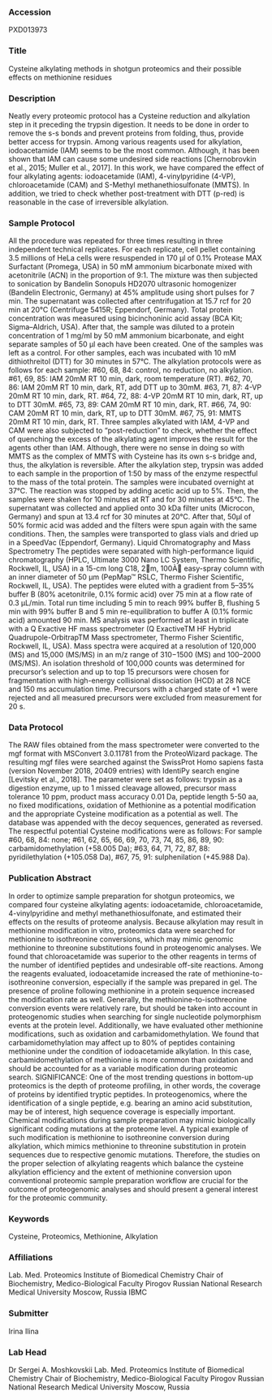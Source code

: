### Accession
PXD013973

### Title
Cysteine alkylating methods in shotgun proteomics and their possible effects on methionine residues

### Description
Neatly every proteomic protocol has a Cysteine reduction and alkylation step in it preceding the trypsin digestion. It needs to be done in order to remove the s-s bonds and prevent proteins from folding, thus, provide better access for trypsin. Among various reagents used for alkylation, iodoacetamide (IAM) seems to be the most common. Although, it has been shown that IAM can cause some undesired side reactions [Chernobrovkin et al., 2015; Muller et al., 2017]. In this work, we have compared the effect of four alkylating agents: iodoacetamide (IAM), 4-vinylpyridine (4-VP), chloroacetamide (CAM) and S-Methyl methanethiosulfonate (MMTS). In addition, we tried to check whether post-treatment with DTT (p-red) is reasonable in the case of irreversible alkylation.

### Sample Protocol
All the procedure was repeated for three times resulting in three independent technical replicates. For each replicate, cell pellet containing 3.5 millions of HeLa cells were resuspended in 170 µl of 0.1% Protease MAX Surfactant (Promega, USA) in 50 mM ammonium bicarbonate mixed with acetonitrile (ACN) in the proportion of 9:1. The mixture was then subjected to sonication by Bandelin Sonopuls HD2070 ultrasonic homogenizer (Bandelin Electronic, Germany) at 45% amplitude using short pulses for 7 min. The supernatant was collected after centrifugation at 15.7 rcf for 20 min at 20°C (Centrifuge 5415R; Eppendorf, Germany). Total protein concentration was measured using bicinchoninic acid assay (BCA Kit; Sigma–Aldrich, USA). After that, the sample was diluted to a protein concentration of 1 mg/ml by 50 mM ammonium bicarbonate, and eight separate samples of 50 µl each have been created. One of the samples was left as a control. For other samples, each was incubated with 10 mM dithiothreitol (DTT) for 30 minutes in 57°C. The alkylation protocols were as follows for each sample: #60, 68, 84: control, no reduction, no alkylation. #61, 69, 85: IAM 20mM RT 10 min, dark, room temperature (RT). #62, 70, 86: IAM 20mM RT 10 min, dark, RT, add DTT up to 30mM. #63, 71, 87: 4-VP 20mM RT 10 min, dark, RT. #64, 72, 88: 4-VP 20mM RT 10 min, dark, RT, up to DTT 30mM. #65, 73, 89: CAM 20mM RT 10 min, dark, RT. #66, 74, 90: CAM 20mM RT 10 min, dark, RT, up to DTT 30mM. #67, 75, 91: MMTS 20mM RT 10 min, dark, RT. Three samples alkylated with IAM, 4-VP and CAM were also subjected to “post-reduction” to check, whether the effect of quenching the excess of the alkylating agent improves the result for the agents other than IAM. Although, there were no sense in doing so with MMTS as the complex of MMTS with Cysteine has its own s-s bridge and, thus, the alkylation is reversible. After the alkylation step, trypsin was added to each sample in the proportion of 1:50 by mass of the enzyme respectful to the mass of the total protein. The samples were incubated overnight at 37°C. The reaction was stopped by adding acetic acid up to 5%. Then, the samples were shaken for 10 minutes at RT and for 30 minutes at 45°C. The supernatant was collected and applied onto 30 kDa filter units (Microcon, Germany) and spun at 13.4 rcf for 30 minutes at 20°C. After that, 50µl of 50% formic acid was added and the filters were spun again with the same conditions. Then, the samples were transported to glass vials and dried up in a SpeedVac (Eppendorf, Germany). Liquid Chromatography and Mass Spectrometry The peptides were separated with high-performance liquid chromatography (HPLC, Ultimate 3000 Nano LC System, Thermo Scientific, Rockwell, IL, USA) in a 15-cm long C18, 2m, 100À easy-spray column with an inner diameter of 50 μm (PepMap™ RSLC, Thermo Fisher Scientific, Rockwell, IL, USA). The peptides were eluted with a gradient from 5–35% buffer B (80% acetonitrile, 0.1% formic acid) over 75 min at a flow rate of 0.3 μL/min. Total run time including 5 min to reach 99% buffer B, flushing 5 min with 99% buffer B and 5 min re-equilibration to buffer A (0.1% formic acid) amounted 90 min. MS analysis was performed at least in triplicate with a Q Exactive HF mass spectrometer (Q ExactiveTM HF Hybrid Quadrupole-OrbitrapTM Mass spectrometer, Thermo Fisher Scientific, Rockwell, IL, USA). Mass spectra were acquired at a resolution of 120,000 (MS) and 15,000 (MS/MS) in an m/z range of 310−1500 (MS) and 100–2000 (MS/MS). An isolation threshold of 100,000 counts was determined for precursor’s selection and up to top 15 precursors were chosen for fragmentation with high-energy collisional dissociation (HCD) at 28 NCE and 150 ms accumulation time. Precursors with a charged state of +1 were rejected and all measured precursors were excluded from measurement for 20 s.

### Data Protocol
The RAW files obtained from the mass spectrometer were converted to the mgf format with MSConvert 3.0.11781 from the ProteoWizard package. The resulting mgf files were searched against the SwissProt Homo sapiens fasta (version November 2018, 20409 entries) with IdentiPy search engine [Levitsky et al., 2018]. The parameter were set as follows: trypsin as a digestion enzyme, up to 1 missed cleavage allowed, precursor mass tolerance 10 ppm, product mass accuracy 0.01 Da, peptide length 5-50 aa, no fixed modifications, oxidation of Methionine as a potential modification and the appropriate Cysteine modification as a potential as well. The database was appended with the decoy sequences, generated as reversed. The respectful potential Cysteine modifications were as follows: For sample #60, 68, 84: none; #61, 62, 65, 66, 69, 70, 73, 74, 85, 86, 89, 90: carbamidomethylation (+58.005 Da); #63, 64, 71, 72, 87, 88: pyridilethylation (+105.058 Da), #67, 75, 91: sulphenilation (+45.988 Da).

### Publication Abstract
In order to optimize sample preparation for shotgun proteomics, we compared four cysteine alkylating agents: iodoacetamide, chloroacetamide, 4-vinylpyridine and methyl methanethiosulfonate, and estimated their effects on the results of proteome analysis. Because alkylation may result in methionine modification in vitro, proteomics data were searched for methionine to isothreonine conversions, which may mimic genomic methionine to threonine substitutions found in proteogenomic analyses. We found that chloroacetamide was superior to the other reagents in terms of the number of identified peptides and undesirable off-site reactions. Among the reagents evaluated, iodoacetamide increased the rate of methionine-to-isothreonine conversion, especially if the sample was prepared in gel. The presence of proline following methionine in a protein sequence increased the modification rate as well. Generally, the methionine-to-isothreonine conversion events were relatively rare, but should be taken into account in proteogenomic studies when searching for single nucleotide polymorphism events at the protein level. Additionally, we have evaluated other methionine modifications, such as oxidation and carbamidomethylation. We found that carbamidomethylation may affect up to 80% of peptides containing methionine under the condition of iodoacetamide alkylation. In this case, carbamidomethylation of methionine is more common than oxidation and should be accounted for as a variable modification during proteomic search. SIGNIFICANCE: One of the most trending questions in bottom-up proteomics is the depth of proteome profiling, in other words, the coverage of proteins by identified tryptic peptides. In proteogenomics, where the identification of a single peptide, e.g. bearing an amino acid substitution, may be of interest, high sequence coverage is especially important. Chemical modifications during sample preparation may mimic biologically significant coding mutations at the proteome level. A typical example of such modification is methionine to isothreonine conversion during alkylation, which mimics methionine to threonine substitution in protein sequences due to respective genomic mutations. Therefore, the studies on the proper selection of alkylating reagents which balance the cysteine alkylation efficiency and the extent of methionine conversion upon conventional proteomic sample preparation workflow are crucial for the outcome of proteogenomic analyses and should present a general interest for the proteomic community.

### Keywords
Cysteine, Proteomics, Methionine, Alkylation

### Affiliations
Lab. Med. Proteomics  Institute of Biomedical Chemistry Chair of Biochemistry, Medico-Biological Faculty Pirogov Russian National Research Medical University  Moscow, Russia
IBMC

### Submitter
Irina Ilina

### Lab Head
Dr Sergei A. Moshkovskii
Lab. Med. Proteomics  Institute of Biomedical Chemistry Chair of Biochemistry, Medico-Biological Faculty Pirogov Russian National Research Medical University  Moscow, Russia


